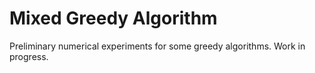 # Mixed Greedy Algorithm

Preliminary numerical experiments for some greedy algorithms.
Work in progress.
